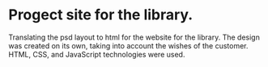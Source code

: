 # Progect site for the library.
Translating the psd layout to html for the website for the library. 
The design was created on its own, taking into account the wishes of the customer. HTML, CSS, and JavaScript technologies were used.
